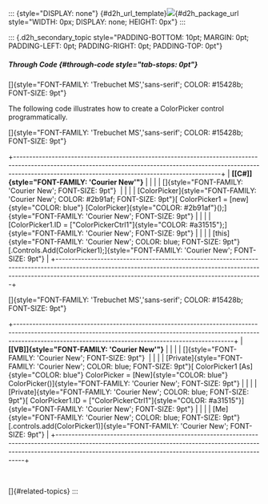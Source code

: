 ::: {style="DISPLAY: none"}
[](ms-xhelp:///?Id=d2h_url_template){#d2h_url_template}![](!package_url!){#d2h_package_url style="WIDTH: 0px; DISPLAY: none; HEIGHT: 0px"}
:::

::: {.d2h_secondary_topic style="PADDING-BOTTOM: 10pt; MARGIN: 0pt; PADDING-LEFT: 0pt; PADDING-RIGHT: 0pt; PADDING-TOP: 0pt"}
##### Through Code {#through-code style="tab-stops: 0pt"}

[]{style="FONT-FAMILY: 'Trebuchet MS','sans-serif'; COLOR: #15428b; FONT-SIZE: 9pt"} 

The following code illustrates how to create a ColorPicker control programmatically.

[]{style="FONT-FAMILY: 'Trebuchet MS','sans-serif'; COLOR: #15428b; FONT-SIZE: 9pt"} 

+----------------------------------------------------------------------------------------------------------------------------------------------------------------------------------------------------------------------------+
| **[\[C#\]]{style="FONT-FAMILY: 'Courier New'"}**                                                                                                                                                                           |
|                                                                                                                                                                                                                            |
| []{style="FONT-FAMILY: 'Courier New'; FONT-SIZE: 9pt"}                                                                                                                                                                     |
|                                                                                                                                                                                                                            |
| [ColorPicker]{style="FONT-FAMILY: 'Courier New'; COLOR: #2b91af; FONT-SIZE: 9pt"}[ ColorPicker1 = [new]{style="COLOR: blue"} [ColorPicker]{style="COLOR: #2b91af"}();]{style="FONT-FAMILY: 'Courier New'; FONT-SIZE: 9pt"} |
|                                                                                                                                                                                                                            |
| [ColorPicker1.ID = [\"ColorPickerCtrl1\"]{style="COLOR: #a31515"};]{style="FONT-FAMILY: 'Courier New'; FONT-SIZE: 9pt"}                                                                                                    |
|                                                                                                                                                                                                                            |
| [this]{style="FONT-FAMILY: 'Courier New'; COLOR: blue; FONT-SIZE: 9pt"}[.Controls.Add(ColorPicker1);]{style="FONT-FAMILY: 'Courier New'; FONT-SIZE: 9pt"}                                                                  |
+----------------------------------------------------------------------------------------------------------------------------------------------------------------------------------------------------------------------------+

[]{style="FONT-FAMILY: 'Trebuchet MS','sans-serif'; COLOR: #15428b; FONT-SIZE: 9pt"} 

+--------------------------------------------------------------------------------------------------------------------------------------------------------------------------------------------------------------------------------+
| **[\[VB\]]{style="FONT-FAMILY: 'Courier New'"}**                                                                                                                                                                               |
|                                                                                                                                                                                                                                |
| []{style="FONT-FAMILY: 'Courier New'; FONT-SIZE: 9pt"}                                                                                                                                                                         |
|                                                                                                                                                                                                                                |
| [Private]{style="FONT-FAMILY: 'Courier New'; COLOR: blue; FONT-SIZE: 9pt"}[ ColorPicker1 [As]{style="COLOR: blue"} ColorPicker = [New]{style="COLOR: blue"} ColorPicker()]{style="FONT-FAMILY: 'Courier New'; FONT-SIZE: 9pt"} |
|                                                                                                                                                                                                                                |
| [Private]{style="FONT-FAMILY: 'Courier New'; COLOR: blue; FONT-SIZE: 9pt"}[ ColorPicker1.ID = [\"ColorPickerCtrl1\"]{style="COLOR: #a31515"}]{style="FONT-FAMILY: 'Courier New'; FONT-SIZE: 9pt"}                              |
|                                                                                                                                                                                                                                |
| [Me]{style="FONT-FAMILY: 'Courier New'; COLOR: blue; FONT-SIZE: 9pt"}[.controls.add(ColorPicker1)]{style="FONT-FAMILY: 'Courier New'; FONT-SIZE: 9pt"}                                                                         |
+--------------------------------------------------------------------------------------------------------------------------------------------------------------------------------------------------------------------------------+

 

[]{#related-topics}
:::
